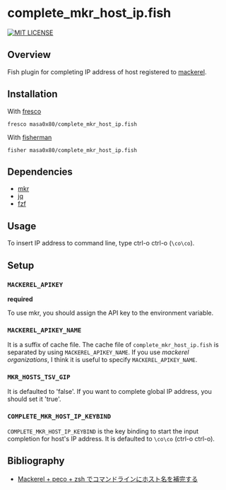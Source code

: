 # complete_mkr_host_ip.fish

[![MIT LICENSE](http://img.shields.io/badge/license-MIT-blue.svg?style=flat-square)](LICENSE)

## Overview

Fish plugin for completing IP address of host registered to [mackerel].

## Installation

With [fresco]
```
fresco masa0x80/complete_mkr_host_ip.fish
```

With [fisherman]
```
fisher masa0x80/complete_mkr_host_ip.fish
```

## Dependencies

- [mkr]
- [jq]
- [fzf]

## Usage

To insert IP address to command line, type ctrl-o ctrl-o (`\co\co`).

## Setup

### `MACKEREL_APIKEY`

**required**

To use mkr, you should assign the API key to the environment variable.

### `MACKEREL_APIKEY_NAME`

It is a suffix of cache file. The cache file of `complete_mkr_host_ip.fish` is separated by using `MACKEREL_APIKEY_NAME`.
If you use *mackerel organizations*, I think it is useful to specify `MACKEREL_APIKEY_NAME`.

### `MKR_HOSTS_TSV_GIP`

It is defaulted to 'false'. If you want to complete global IP address, you should set it 'true'.

### `COMPLETE_MKR_HOST_IP_KEYBIND`

`COMPLETE_MKR_HOST_IP_KEYBIND` is the key binding to start the input completion for host's IP address.
It is defaulted to `\co\co` (ctrl-o ctrl-o).

## Bibliography

- [Mackerel + peco + zsh でコマンドラインにホスト名を補完する](http://motemen.hatenablog.com/entry/2015/07/mackerel-mkr-peco-zsh)

[mackerel]: https://mackerel.io/mackerel
[mkr]: https://github.com/mackerelio/mkr
[jq]: https://stedolan.github.io/jq/
[fzf]: https://github.com/junegunn/fzf
[fresco]: https://github.com/masa0x80/fresco
[fisherman]: https://github.com/fisherman/fisherman
